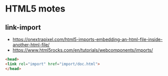 # HTML5 motes

## link-import
- https://onextrapixel.com/html5-imports-embedding-an-html-file-inside-another-html-file/
- https://www.html5rocks.com/en/tutorials/webcomponents/imports/
```html
<head>
<link rel="import" href="import/doc.html">
</head>
```
